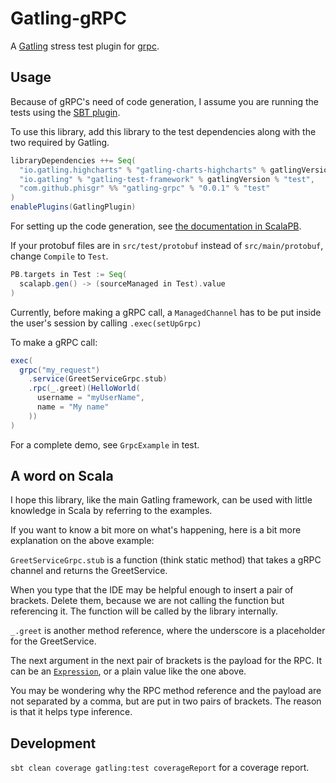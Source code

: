 # Gatling-gRPC

A [Gatling](http://gatling.io/) stress test plugin for [grpc](https://grpc.io/).

## Usage

Because of gRPC's need of code generation,
I assume you are running the tests using the
[SBT plugin](https://gatling.io/docs/current/extensions/sbt_plugin/).

To use this library, add this library to the test dependencies
along with the two required by Gatling.

```sbt
libraryDependencies ++= Seq(
  "io.gatling.highcharts" % "gatling-charts-highcharts" % gatlingVersion % "test",
  "io.gatling" % "gatling-test-framework" % gatlingVersion % "test",
  "com.github.phisgr" %% "gatling-grpc" % "0.0.1" % "test"
)
enablePlugins(GatlingPlugin)
```

For setting up the code generation, see
[the documentation in ScalaPB](https://scalapb.github.io/sbt-settings.html).

If your protobuf files are in `src/test/protobuf`
instead of `src/main/protobuf`, change `Compile` to `Test`.

```sbt
PB.targets in Test := Seq(
  scalapb.gen() -> (sourceManaged in Test).value
)
```

Currently, before making a gRPC call,
a `ManagedChannel` has to be put inside the user's session by calling
`.exec(setUpGrpc)`

To make a gRPC call:

```scala
exec(
  grpc("my_request")
    .service(GreetServiceGrpc.stub)
    .rpc(_.greet)(HelloWorld(
      username = "myUserName",
      name = "My name"
    ))
)
```

For a complete demo, see `GrpcExample` in test.

## A word on Scala

I hope this library, like the main Gatling framework,
can be used with little knowledge in Scala
by referring to the examples.

If you want to know a bit more on what's happening,
here is a bit more explanation on the above example:

`GreetServiceGrpc.stub` is a function (think static method) that
takes a gRPC channel and returns the GreetService.

When you type that the IDE may be helpful enough to insert a pair of brackets.
Delete them, because we are not calling the function but referencing it.
The function will be called by the library internally.

`_.greet` is another method reference,
where the underscore is a placeholder for the GreetService.

The next argument in the next pair of brackets is the payload for the RPC.
It can be an [`Expression`](https://gatling.io/docs/2.3/session/expression_el/),
or a plain value like the one above.

You may be wondering why the RPC method reference and the payload
are not separated by a comma, but are put in two pairs of brackets.
The reason is that it helps type inference.

## Development

`sbt clean coverage gatling:test coverageReport` for a coverage report.
